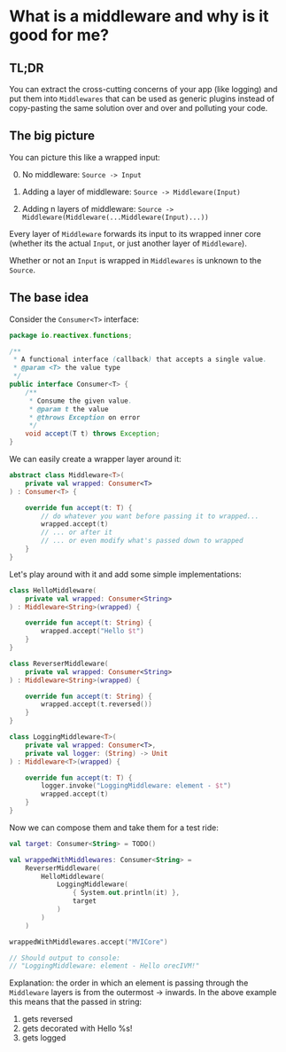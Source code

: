 # What is a middleware and why is it good for me?

## TL;DR

You can extract the cross-cutting concerns of your app (like logging) and put them into `Middlewares` that can be used as generic plugins instead of copy-pasting the same solution over and over and polluting your code.

## The big picture

You can picture this like a wrapped input:

0. No middleware: `Source -> Input`

1. Adding a layer of middleware: `Source -> Middleware(Input)`

2. Adding n layers of middleware: `Source -> Middleware(Middleware(...Middleware(Input)...))`

Every layer of `Middleware` forwards its input to its wrapped inner core (whether its the actual `Input`, or just another layer of `Middleware`).

Whether or not an `Input` is wrapped in `Middlewares` is unknown to the `Source`.

## The base idea

Consider the `Consumer<T>` interface:

```java
package io.reactivex.functions;

/**
 * A functional interface (callback) that accepts a single value.
 * @param <T> the value type
 */
public interface Consumer<T> {
    /**
     * Consume the given value.
     * @param t the value
     * @throws Exception on error
     */
    void accept(T t) throws Exception;
}

```

We can easily create a wrapper layer around it:

```kotlin
abstract class Middleware<T>(
    private val wrapped: Consumer<T>
) : Consumer<T> {

    override fun accept(t: T) {
        // do whatever you want before passing it to wrapped...
        wrapped.accept(t)
        // ... or after it
        // ... or even modify what's passed down to wrapped
    }
}
```

Let's play around with it and add some simple implementations:

```kotlin
class HelloMiddleware(
    private val wrapped: Consumer<String>
) : Middleware<String>(wrapped) {

    override fun accept(t: String) {
        wrapped.accept("Hello $t")
    }
}

class ReverserMiddleware(
    private val wrapped: Consumer<String>
) : Middleware<String>(wrapped) {

    override fun accept(t: String) {
        wrapped.accept(t.reversed())
    }
}

class LoggingMiddleware<T>(
    private val wrapped: Consumer<T>,
    private val logger: (String) -> Unit
) : Middleware<T>(wrapped) {

    override fun accept(t: T) {
        logger.invoke("LoggingMiddleware: element - $t")
        wrapped.accept(t)
    }
}
```

Now we can compose them and take them for a test ride:

```kotlin
val target: Consumer<String> = TODO()

val wrappedWithMiddlewares: Consumer<String> =
    ReverserMiddleware(
        HelloMiddleware(
            LoggingMiddleware(
                { System.out.println(it) },
                target
            )
        )
    )

wrappedWithMiddlewares.accept("MVICore")

// Should output to console:
// "LoggingMiddleware: element - Hello orecIVM!"
```

Explanation: the order in which an element is passing through the `Middleware` layers is from the outermost -> inwards. In the above example this means that the passed in string:

1. gets reversed
2. gets decorated with Hello %s!
3. gets logged
